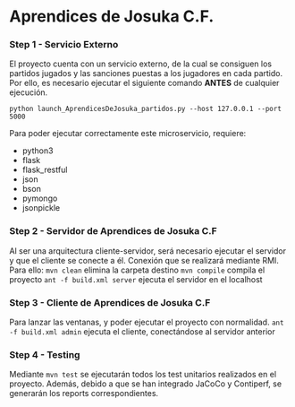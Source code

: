 # Aprendices de Josuka C.F.

### Step 1 - Servicio Externo

El proyecto cuenta con un servicio externo, de la cual se consiguen los partidos jugados y las sanciones puestas a los jugadores en cada partido. Por ello, es necesario ejecutar el siguiente comando **ANTES** de cualquier ejecución.

``` python launch_AprendicesDeJosuka_partidos.py --host 127.0.0.1 --port 5000 ```

Para poder ejecutar correctamente este microservicio, requiere:
* python3
* flask
* flask_restful
* json
* bson
* pymongo
* jsonpickle

### Step 2 - Servidor de Aprendices de Josuka C.F

Al ser una arquitectura cliente-servidor, será necesario ejecutar el servidor y que el cliente se conecte a él. Conexión que se realizará mediante RMI.
Para ello:
`mvn clean` elimina la carpeta destino
`mvn compile` compila el proyecto
`ant -f build.xml server` ejecuta el servidor en el localhost

### Step 3 - Cliente de Aprendices de Josuka C.F

Para lanzar las ventanas, y poder ejecutar el proyecto con normalidad.
`ant -f build.xml admin` ejecuta el cliente, conectándose al servidor anterior

### Step 4 - Testing

Mediante `mvn test` se ejecutarán todos los test unitarios realizados en el proyecto. Además, debido a que se han integrado JaCoCo y Contiperf, se generarán los reports correspondientes. 
